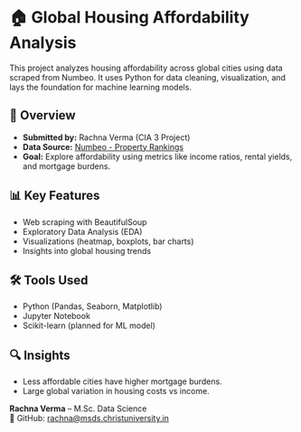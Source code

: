 # 🏠 Global Housing Affordability Analysis

This project analyzes housing affordability across global cities using data scraped from Numbeo. It uses Python for data cleaning, visualization, and lays the foundation for machine learning models.

## 📌 Overview

- **Submitted by:** Rachna Verma (CIA 3 Project)
- **Data Source:** [Numbeo - Property Rankings](https://www.numbeo.com)
- **Goal:** Explore affordability using metrics like income ratios, rental yields, and mortgage burdens.

## 📊 Key Features

- Web scraping with BeautifulSoup
- Exploratory Data Analysis (EDA)
- Visualizations (heatmap, boxplots, bar charts)
- Insights into global housing trends

## 🛠️ Tools Used

- Python (Pandas, Seaborn, Matplotlib)
- Jupyter Notebook
- Scikit-learn (planned for ML model)

## 🔍 Insights

- Less affordable cities have higher mortgage burdens.
- Large global variation in housing costs vs income.




**Rachna Verma** – M.Sc. Data Science  
🔗 GitHub: rachna@msds.christuniversity.in
